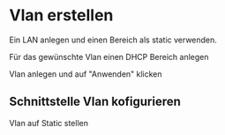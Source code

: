 # Vlan erstellen

Ein LAN anlegen und einen Bereich als static verwenden.

Für das gewünschte Vlan einen DHCP Bereich anlegen

Vlan anlegen und auf "Anwenden" klicken

## Schnittstelle Vlan kofigurieren

Vlan auf Static stellen
